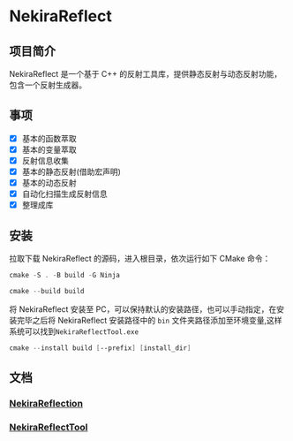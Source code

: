 ﻿# NekiraReflect

## 项目简介

NekiraReflect 是一个基于 C++ 的反射工具库，提供静态反射与动态反射功能，包含一个反射生成器。

## 事项

- [x] 基本的函数萃取
- [x] 基本的变量萃取
- [x] 反射信息收集
- [x] 基本的静态反射(借助宏声明)
- [x] 基本的动态反射
- [x] 自动化扫描生成反射信息
- [x] 整理成库

## 安装

拉取下载 NekiraReflect 的源码，进入根目录，依次运行如下 CMake 命令：

```powershell
cmake -S . -B build -G Ninja
```

```powershell
cmake --build build
```

将 NekiraReflect 安装至 PC，可以保持默认的安装路径，也可以手动指定，在安装完毕之后将 NekiraReflect 安装路径中的 `bin` 文件夹路径添加至环境变量,这样系统可以找到`NekiraReflectTool.exe`

```powershell
cmake --install build [--prefix] [install_dir]
```

## 文档

### [NekiraReflection](../NekiraReflection/NekiraReflection.CN.MD)

### [NekiraReflectTool](../NekiraReflectTool/NekiraReflectTool.CN.MD)
